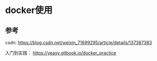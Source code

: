 # docker使用

## 参考

csdn: https://blog.csdn.net/weixin_71699295/article/details/137387383

入门到实践： https://yeasy.gitbook.io/docker_practice  